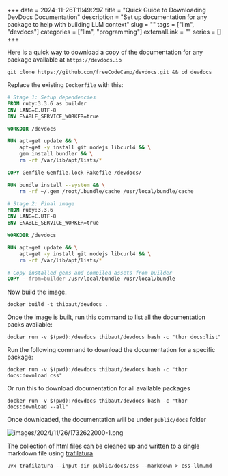 +++ 
date = 2024-11-26T11:49:29Z
title = "Quick Guide to Downloading DevDocs Documentation"
description = "Set up documentation for any package to help with building LLM context"
slug = "" 
tags = ["llm", "devdocs"]
categories = ["llm", "programming"]
externalLink = ""
series = []
+++

Here is a quick way to download a copy of the documentation for any package available at `https://devdocs.io`

```shell
git clone https://github.com/freeCodeCamp/devdocs.git && cd devdocs
```

Replace the existing `Dockerfile` with this:

```Dockerfile
# Stage 1: Setup dependencies
FROM ruby:3.3.6 as builder
ENV LANG=C.UTF-8
ENV ENABLE_SERVICE_WORKER=true

WORKDIR /devdocs

RUN apt-get update && \
    apt-get -y install git nodejs libcurl4 && \
    gem install bundler && \
    rm -rf /var/lib/apt/lists/*

COPY Gemfile Gemfile.lock Rakefile /devdocs/

RUN bundle install --system && \
    rm -rf ~/.gem /root/.bundle/cache /usr/local/bundle/cache

# Stage 2: Final image
FROM ruby:3.3.6
ENV LANG=C.UTF-8
ENV ENABLE_SERVICE_WORKER=true

WORKDIR /devdocs

RUN apt-get update && \
    apt-get -y install git nodejs libcurl4 && \
    rm -rf /var/lib/apt/lists/*

# Copy installed gems and compiled assets from builder
COPY --from=builder /usr/local/bundle /usr/local/bundle
```

Now build the image.

```shell
docker build -t thibaut/devdocs .
```

Once the image is built, run this command to list all the documentation packs available:

```shell
docker run -v $(pwd):/devdocs thibaut/devdocs bash -c "thor docs:list"
```

Run the following command to download the documentation for a specific package:

```shell
docker run -v $(pwd):/devdocs thibaut/devdocs bash -c "thor docs:download css"
```

Or run this to download documentation for all available packages

```shell
docker run -v $(pwd):/devdocs thibaut/devdocs bash -c "thor docs:download --all"
```

Once downloaded, the documentation will be under `public/docs` folder

![images/2024/11/26/1732622000-1.png](/images/2024/11/26/1732622000-1.png)

The collection of html files can be cleaned up and written to a single markdown file using [trafilatura](https://trafilatura.readthedocs.io/en/latest/usage-cli.html)

```shell
uvx trafilatura --input-dir public/docs/css --markdown > css-llm.md
```
